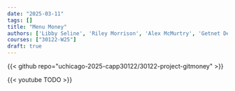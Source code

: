 ```yaml
---
date: "2025-03-11"
tags: []
title: "Menu Money"
authors: ['Libby Seline', 'Riley Morrison', 'Alex McMurtry', 'Getnet Dejene']
courses: ["30122-W25"]
draft: true
---
```


{{< github repo="uchicago-2025-capp30122/30122-project-gitmoney" >}}

{{< youtube TODO >}}

